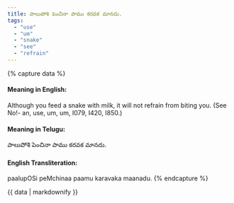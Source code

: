 ```yaml
---
title: పాలుపోశి పెంచినా పాము కరవక మానదు.
tags:
  - "use"
  - "um"
  - "snake"
  - "see"
  - "refrain"
---
```


{% capture data %}
#### Meaning in English:
Although you feed a snake with milk, it will not refrain from biting you.
(See No!- an, use, um, um, I079, I420, I850.)

#### Meaning in Telugu:
పాలుపోశి పెంచినా పాము కరవక మానదు.

#### English Transliteration:
paalupOSi peMchinaa paamu karavaka maanadu.
{% endcapture %}

<div class="notice">{{ data | markdownify }}</div>

